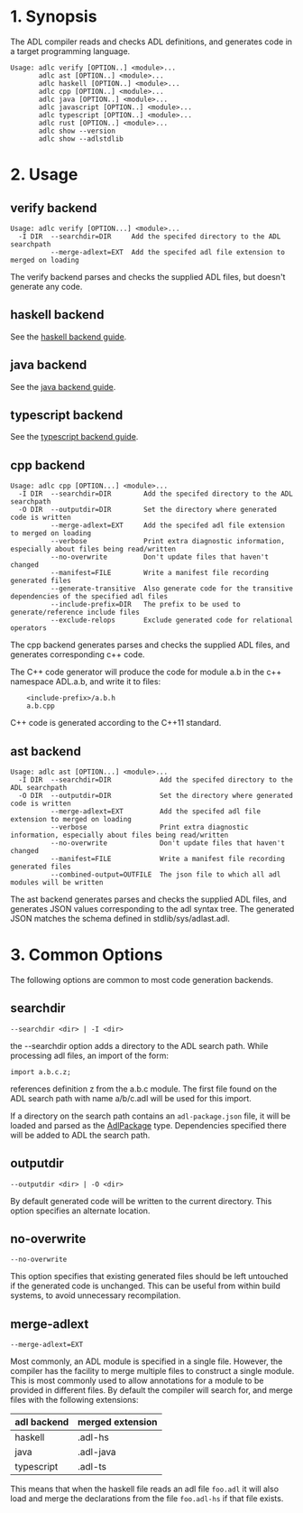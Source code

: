 # 1. Synopsis

The ADL compiler reads and checks ADL definitions, and generates code
in a target programming language.

```
Usage: adlc verify [OPTION..] <module>...
       adlc ast [OPTION..] <module>...
       adlc haskell [OPTION..] <module>...
       adlc cpp [OPTION..] <module>...
       adlc java [OPTION..] <module>...
       adlc javascript [OPTION..] <module>...
       adlc typescript [OPTION..] <module>...
       adlc rust [OPTION..] <module>...
       adlc show --version
       adlc show --adlstdlib
```

# 2. Usage
## verify backend

```
Usage: adlc verify [OPTION...] <module>...
  -I DIR  --searchdir=DIR     Add the specifed directory to the ADL searchpath
          --merge-adlext=EXT  Add the specifed adl file extension to merged on loading
```

The verify backend parses and checks the supplied ADL files, but
doesn't generate any code.

## haskell backend

See the [haskell backend guide][backend-haskell].

## java backend

See the [java backend guide][backend-java].

## typescript backend

See the [typescript backend guide][backend-typescript].

## cpp backend

```
Usage: adlc cpp [OPTION...] <module>...
  -I DIR  --searchdir=DIR        Add the specifed directory to the ADL searchpath
  -O DIR  --outputdir=DIR        Set the directory where generated code is written
          --merge-adlext=EXT     Add the specifed adl file extension to merged on loading
          --verbose              Print extra diagnostic information, especially about files being read/written
          --no-overwrite         Don't update files that haven't changed
          --manifest=FILE        Write a manifest file recording generated files
          --generate-transitive  Also generate code for the transitive dependencies of the specified adl files
          --include-prefix=DIR   The prefix to be used to generate/reference include files
          --exclude-relops       Exclude generated code for relational operators
```

The cpp backend generates parses and checks the supplied ADL
files, and generates corresponding c++ code.

The C++ code generator will produce the code for module a.b in the
c++ namespace ADL.a.b, and write it to files:

        <include-prefix>/a.b.h
        a.b.cpp

C++ code is generated according to the C++11 standard.

## ast backend

```
Usage: adlc ast [OPTION...] <module>...
  -I DIR  --searchdir=DIR            Add the specifed directory to the ADL searchpath
  -O DIR  --outputdir=DIR            Set the directory where generated code is written
          --merge-adlext=EXT         Add the specifed adl file extension to merged on loading
          --verbose                  Print extra diagnostic information, especially about files being read/written
          --no-overwrite             Don't update files that haven't changed
          --manifest=FILE            Write a manifest file recording generated files
          --combined-output=OUTFILE  The json file to which all adl modules will be written
```

The ast backend generates parses and checks the supplied ADL files,
and generates JSON values corresponding to the adl syntax tree. The
generated JSON matches the schema defined in stdlib/sys/adlast.adl.

# 3. Common Options

The following options are common to most code generation backends.

## searchdir

    --searchdir <dir> | -I <dir>

the --searchdir option adds a directory to the ADL search path. While
processing adl files, an import of the form:

    import a.b.c.z;

references definition z from the a.b.c module. The first file found on
the ADL search path with name a/b/c.adl will be used for this import.

If a directory on the search path contains an `adl-package.json` file,
it will be loaded and parsed as the [AdlPackage][adl-package] type.
Dependencies specified there will be added to ADL the search path.

##  outputdir

    --outputdir <dir> | -O <dir>

By default generated code will be written to the current
directory. This option specifies an alternate location.

## no-overwrite

    --no-overwrite

This option specifies that existing generated files should be left
untouched if the generated code is unchanged. This can be useful from
within build systems, to avoid unnecessary recompilation.

## merge-adlext

    --merge-adlext=EXT

Most commonly, an ADL module is specified in a single file. However,
the compiler has the facility to merge multiple files to construct
a single module. This is most commonly used to allow annotations for
a module to be provided in different files. By default the compiler
will search for, and merge files with the following extensions:

| adl backend | merged extension |
|-------------|------------------|
| haskell     | .adl-hs          |
| java        | .adl-java        |
| typescript  | .adl-ts          |

This means that when the haskell file reads an adl file `foo.adl` it
will also load and merge the declarations from the file `foo.adl-hs`
if that file exists.

[backend-haskell]: backend-haskell.md
[backend-java]: backend-java.md
[backend-typescript]: backend-typescript.md
[adl-package]: ../adl/stdlib/adlc/package.adl
